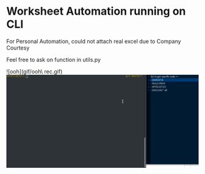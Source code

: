 # Worksheet Automation running on CLI

For Personal Automation, could not attach real excel due to Company Courtesy

Feel free to ask on function in utils.py

![ooh](gif/ooh\ rec.gif)
![subcon](gif/subcon.gif)
